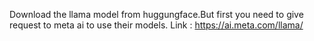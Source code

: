 Download the llama model from huggungface.But first you need to give request to meta ai to use their models.
Link : https://ai.meta.com/llama/ 
